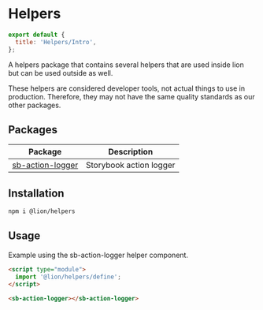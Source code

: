 [//]: # 'AUTO INSERT HEADER PREPUBLISH'

# Helpers

```js script
export default {
  title: 'Helpers/Intro',
};
```

A helpers package that contains several helpers that are used inside lion but can be used outside as well.

These helpers are considered developer tools, not actual things to use in production.
Therefore, they may not have the same quality standards as our other packages.

## Packages

| Package                                                               | Description             |
| --------------------------------------------------------------------- | ----------------------- |
| [sb-action-logger](?path=/docs/helpers-storybook-action-logger--main) | Storybook action logger |

## Installation

```bash
npm i @lion/helpers
```

## Usage

Example using the sb-action-logger helper component.

```html
<script type="module">
  import '@lion/helpers/define';
</script>

<sb-action-logger></sb-action-logger>
```
